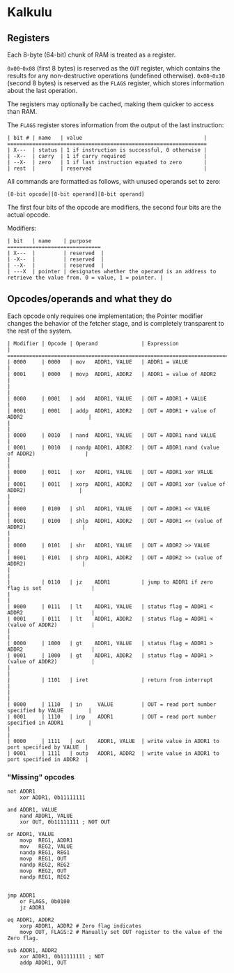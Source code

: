 # Kalkulu

## Registers

Each 8-byte (64-bit) chunk of RAM is treated as a register.

`0x00`-`0x08` (first 8 bytes) is reserved as the `OUT` register, which contains the results for any non-destructive operations (undefined otherwise).
`0x08`-`0x10` (second 8 bytes) is reserved as the `FLAGS` register, which stores information about the last operation.

The registers may optionally be cached, making them quicker to access than RAM.

The `FLAGS` register stores information from the output of the last instruction:

    | bit # | name   | value                                       |
    ================================================================
    | X---  | status | 1 if instruction is successful, 0 otherwise |
    | -X--  | carry  | 1 if carry required                         |
    | --X-  | zero   | 1 if last instruction equated to zero       |
    | rest  |        | reserved                                    |


All commands are formatted as follows, with unused operands set to zero:

    [8-bit opcode][8-bit operand][8-bit operand]

The first four bits of the opcode are modifiers, the second four bits are the actual opcode.

Modifiers:

    | bit   | name    | purpose
    ==============================
    | X---  |         | reserved  |
    | -X--  |         | reserved  |
    | --X-  |         | reserved  |
    | ---X  | pointer | designates whether the operand is an address to retrieve the value from. 0 = value, 1 = pointer. |

## Opcodes/operands and what they do

Each opcode only requires one implementation; the Pointer modifier changes the behavior of the fetcher stage, and is completely transparent to the rest of the system.

    | Modifier | Opcode | Operand              | Expression                                       |
    ===============================================================================================
    | 0000     | 0000   | mov   ADDR1, VALUE   | ADDR1 = VALUE                                    |
    | 0001     | 0000   | movp  ADDR1, ADDR2   | ADDR1 = value of ADDR2                           |
    |                                                                                             |
    | 0000     | 0001   | add   ADDR1, VALUE   | OUT = ADDR1 + VALUE                              |
    | 0001     | 0001   | addp  ADDR1, ADDR2   | OUT = ADDR1 + value of ADDR2                     |
    |                                                                                             |
    | 0000     | 0010   | nand  ADDR1, VALUE   | OUT = ADDR1 nand VALUE                           |
    | 0001     | 0010   | nandp ADDR1, ADDR2   | OUT = ADDR1 nand (value of ADDR2)                |
    |                                                                                             |
    | 0000     | 0011   | xor   ADDR1, VALUE   | OUT = ADDR1 xor VALUE                            |
    | 0001     | 0011   | xorp  ADDR1, ADDR2   | OUT = ADDR1 xor (value of ADDR2)                 |
    |                                                                                             |
    | 0000     | 0100   | shl   ADDR1, VALUE   | OUT = ADDR1 << VALUE                             |
    | 0001     | 0100   | shlp  ADDR1, ADDR2   | OUT = ADDR1 << (value of ADDR2)                  |
    |                                                                                             |
    | 0000     | 0101   | shr   ADDR1, VALUE   | OUT = ADDR2 >> VALUE                             |
    | 0001     | 0101   | shrp  ADDR1, ADDR2   | OUT = ADDR2 >> (value of ADDR2)                  |
    |                                                                                             |
    |          | 0110   | jz    ADDR1          | jump to ADDR1 if zero flag is set                |
    |                                                                                             |
    | 0000     | 0111   | lt    ADDR1, VALUE   | status flag = ADDR1 < ADDR2                      |
    | 0001     | 0111   | lt    ADDR1, ADDR2   | status flag = ADDR1 < (value of ADDR2)           |
    |                                                                                             |
    | 0000     | 1000   | gt    ADDR1, VALUE   | status flag = ADDR1 > ADDR2                      |
    | 0001     | 1000   | gt    ADDR1, ADDR2   | status flag = ADDR1 > (value of ADDR2)           |
    |                                                                                             |
    |          | 1101   | iret                 | return from interrupt                            |
    |                                                                                             |
    | 0000     | 1110   | in     VALUE         | OUT = read port number specified by VALUE        |
    | 0001     | 1110   | inp    ADDR1         | OUT = read port number specified in ADDR1        |
    |                                                                                             |
    | 0000     | 1111   | out    ADDR1, VALUE  | write value in ADDR1 to port specified by VALUE  |
    | 0001     | 1111   | outp   ADDR1, ADDR2  | write value in ADDR1 to port specified in ADDR2  |
    
### "Missing" opcodes

    not ADDR1
        xor ADDR1, 0b11111111

    and ADDR1, VALUE
        nand ADDR1, VALUE
        xor OUT, 0b11111111 ; NOT OUT

    or ADDR1, VALUE
        movp  REG1, ADDR1
        mov   REG2, VALUE
        nandp REG1, REG1
        movp  REG1, OUT
        nandp REG2, REG2
        movp  REG2, OUT
        nandp REG1, REG2
        

    jmp ADDR1
        or FLAGS, 0b0100
        jz ADDR1
    
    eq ADDR1, ADDR2
        xorp ADDR1, ADDR2 # Zero flag indicates 
        movp OUT, FLAGS:2 # Manually set OUT register to the value of the Zero flag.
    
    sub ADDR1, ADDR2
        xor ADDR1, 0b11111111 ; NOT 
        addp ADDR1, OUT
